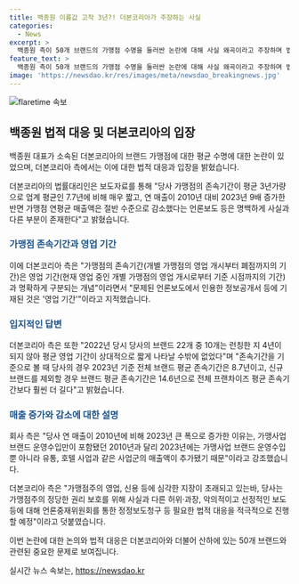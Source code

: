 ```yaml
---
title: 백종원 이름값 고작 3년?! 더본코리아가 주장하는 사실
categories:
  - News
excerpt: >
  백종원 측이 50개 브랜드의 가맹점 수명을 둘러싼 논란에 대해 사실 왜곡이라고 주장하며 법적 대응 예고. 더본코리아는 평균 존속기간이 8.7년으로, 10개 신규 브랜드를 제외할 경우 14.6년으로 브랜드 평균 존속기간이 업계평균보다 더 길다고 주장. 또한, 연 매출 증가와 감소는 사업 다각화와 중소규모 가맹점 출점 등으로 설명하며 허위 보도에 대한 법적 조치를 취할 예정이라 밝혔다. (총 147자)
feature_text: >
  백종원 측이 50개 브랜드의 가맹점 수명을 둘러싼 논란에 대해 사실 왜곡이라고 주장하며 법적 대응 예고. 더본코리아는 평균 존속기간이 8.7년으로, 10개 신규 브랜드를 제외할 경우 14.6년으로 브랜드 평균 존속기간이 업계평균보다 더 길다고 주장. 또한, 연 매출 증가와 감소는 사업 다각화와 중소규모 가맹점 출점 등으로 설명하며 허위 보도에 대한 법적 조치를 취할 예정이라 밝혔다. (총 147자)
image: 'https://newsdao.kr/res/images/meta/newsdao_breakingnews.jpg'
---
```


<p><img src="https://newsdao.kr/res/images/meta/newsdao_breakingnews.jpg" alt="flaretime 속보" /></p>

<h2 data-ke-size="size26">백종원 법적 대응 및 더본코리아의 입장</h2>

<p>백종원 대표가 소속된 더본코리아의 브랜드 가맹점에 대한 평균 수명에 대한 논란이 있었으며, 더본코리아 측에서는 이에 대한 법적 대응과 입장을 밝혔습니다.</p>

<p data-ke-size="size16">더본코리아의 법률대리인은 보도자료를 통해 "당사 가맹점의 존속기간이 평균 3년가량으로 업계 평균인 7.7년에 비해 매우 짧고, 연 매출이 2010년 대비 2023년 9배 증가한 반면 가맹점 연평균 매출액은 절반 수준으로 감소했다는 언론보도 등은 명백하게 사실과 다른 부분이 존재한다"고 밝혔습니다.</p>

<h3><b><span style="color: #1a5490;">가맹점 존속기간과 영업 기간</span></b></h3>

<p>이에 더본코리아 측은 "가맹점의 존속기간(개별 가맹점의 영업 개시부터 폐점까지의 기간)은 영업 기간(현재 영업 중인 개별 가맹점의 영업 개시로부터 기준 시점까지의 기간)과 명확하게 구분되는 개념"이라면서 "문제된 언론보도에서 인용한 정보공개서 등에 기재된 것은 '영업 기간'"이라고 지적했습니다.</p>

<h3><b><span style="color: #1a5490;">입지적인 답변</span></b></h3>

<p>더본코리아 측은 또한 "2022년 당시 당사의 브랜드 22개 중 10개는 런칭한 지 4년이 되지 않아 평균 영업 기간이 상대적으로 짧게 나타날 수밖에 없었다"며 "존속기간을 기준으로 볼 때 당사의 경우 2023년 기준 전체 브랜드 평균 존속기간은 8.7년이고, 신규 브랜드를 제외할 경우 브랜드 평균 존속기간은 14.6년으로 전체 프랜차이즈 평균 존속기간보다 훨씬 더 길다"고 밝혔습니다.</p>

<h3><b><span style="color: #1a5490;">매출 증가와 감소에 대한 설명</span></b></h3>

<p>회사 측은 "당사 연 매출이 2010년에 비해 2023년 큰 폭으로 증가한 이유는, 가맹사업 브랜드 운영수입만이 포함됐던 2010년과 달리 2023년에는 가맹사업 브랜드 운영수입뿐 아니라 유통, 호텔 사업과 같은 사업군의 매출액이 추가됐기 때문"이라고 강조했습니다.</p>

<p>더본코리아 측은 "가맹점주의 영업, 신용 등에 심각한 지장이 초래되고 있는바, 당사는 가맹점주의 정당한 권리 보호를 위해 사실과 다른 허위·과장, 악의적이고 선정적인 보도 등에 대해 언론중재위원회를 통한 정정보도청구 등 필요한 법적 대응을 적극적으로 진행할 예정"이라고 덧붙였습니다. </p>

<p>이번 논란에 대한 논의와 법적 대응은 더본코리아와 더불어 산하에 있는 50개 브랜드와 관련된 중요한 문제로 보여집니다.</p>
실시간 뉴스 속보는, <a href="https://newsdao.kr" rel="dofollow">https://newsdao.kr</a>


